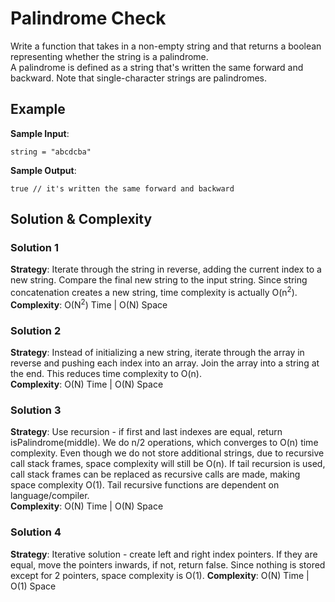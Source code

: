 # Palindrome Check  
Write a function that takes in a non-empty string and that returns a boolean representing whether the string is a palindrome.  
A palindrome is defined as a string that's written the same forward and backward. Note that single-character strings are palindromes.  

## Example  
__Sample Input__:  
```
string = "abcdcba"
```
__Sample Output__:
```
true // it's written the same forward and backward
```

## Solution & Complexity  
### Solution 1  
__Strategy__: Iterate through the string in reverse, adding the current index to a new string. Compare the final new string to the input string. Since string concatenation creates a new string, time complexity is actually O(n<sup>2</sup>).  
__Complexity__: O(N<sup>2</sup>) Time | O(N) Space  

### Solution 2  
__Strategy__: Instead of initializing a new string, iterate through the array in reverse and pushing each index into an array. Join the array into a string at the end. This reduces time complexity to O(n).  
__Complexity__: O(N) Time | O(N) Space  

### Solution 3  
__Strategy__: Use recursion - if first and last indexes are equal, return isPalindrome(middle). We do n/2 operations, which converges to O(n) time complexity. Even though we do not store additional strings, due to recursive call stack frames, space complexity will still be O(n). If tail recursion is used, call stack frames can be replaced as recursive calls are made, making space complexity O(1). Tail recursive functions are dependent on language/compiler.  
__Complexity__: O(N) Time | O(N) Space  

### Solution 4  
__Strategy__: Iterative solution - create left and right index pointers. If they are equal, move the pointers inwards, if not, return false. Since nothing is stored except for 2 pointers, space complexity is O(1).
__Complexity__: O(N) Time | O(1) Space  